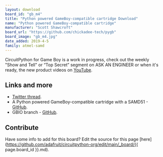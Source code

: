 ```yaml
---
layout: download
board_id: "gb_m4"
title: "Python powered GameBoy-compatible cartridge Download"
name: "Python powered GameBoy-compatible cartridge"
manufacturer: "Scott Shawcroft"
board_url: "https://github.com/chickadee-tech/pygb"
board_image: "gb_m4.jpg"
date_added: 2019-4-5
family: atmel-samd
---
```


CircuitPython for Game Boy is a work in progress, check out the weekly "Show and Tell" or “Top Secret” segment on ASK AN ENGINEER or when it's ready, the new product videos on [YouTube](https://www.youtube.com/adafruit).

## Links and more
- [Twitter thread](https://twitter.com/adafruit/status/1119323846857904128).
- A Python powered GameBoy-compatible cartridge with a SAMD51 - [GitHub](https://github.com/chickadee-tech/pygb).
- GBIO branch - [GitHub](https://github.com/tannewt/circuitpython/tree/gbio).

## Contribute

Have some info to add for this board? Edit the source for this page [here](https://github.com/adafruit/circuitpython-org/edit/main/_board/{{ page.board_id }}.md).
